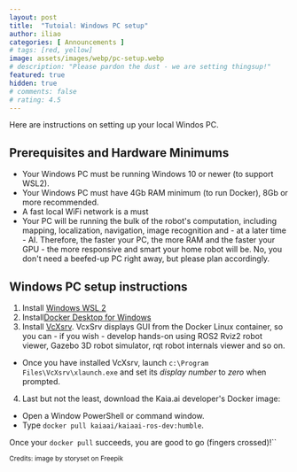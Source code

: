 ```yaml
---
layout: post
title:  "Tutoial: Windows PC setup"
author: iliao
categories: [ Announcements ]
# tags: [red, yellow]
image: assets/images/webp/pc-setup.webp
# description: "Please pardon the dust - we are setting thingsup!"
featured: true
hidden: true
# comments: false
# rating: 4.5
---
```

Here are instructions on setting up your local Windos PC.

## Prerequisites and Hardware Minimums
- Your Windows PC must be running Windows 10 or newer (to support WSL2).
- Your Windows PC must have 4Gb RAM minimum (to run Docker), 8Gb or more recommended.
- A fast local WiFi network is a must
- Your PC will be running the bulk of the robot's computation, including mapping,
localization, navigation, image recognition and - at a later time - AI.
Therefore, the faster your PC, the more RAM and the faster your GPU - the more
responsive and smart your home robot will be. No, you don't need a beefed-up PC right away,
but please plan accordingly.

## Windows PC setup instructions

1. Install [Windows WSL 2](https://learn.microsoft.com/en-us/windows/wsl/install)
2. Install[Docker Desktop for Windows](https://docs.docker.com/desktop/install/windows-install/)
3. Install [VcXsrv](https://sourceforge.net/projects/vcxsrv/).
VcxSrv displays GUI from the Docker Linux container, so you can - if you wish - develop hands-on
using ROS2 Rviz2 robot viewer, Gazebo 3D robot simulator, rqt robot internals viewer and so on.
  - Once you have installed VcXsrv, launch `c:\Program Files\VcXsrv\xlaunch.exe` and set its
  *display number* to *zero* when prompted.
4. Last but not the least, download the Kaia.ai developer's Docker image:
  - Open a Window PowerShell or command window.
  - Type `docker pull kaiaai/kaiaai-ros-dev:humble`.

Once your `docker pull` succeeds, you are good to go (fingers crossed)!``

<small>Credits: image by storyset on Freepik</small>